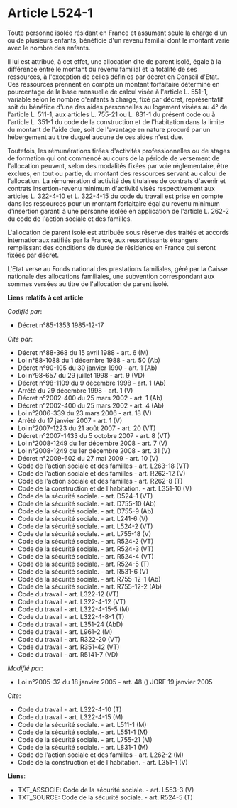 # Article L524-1

Toute personne isolée résidant en France et assumant seule la charge d'un ou de plusieurs enfants, bénéficie d'un revenu
familial dont le montant varie avec le nombre des enfants.

Il lui est attribué, à cet effet, une allocation dite de parent isolé, égale à la différence entre le montant du revenu
familial et la totalité de ses ressources, à l'exception de celles définies par décret en Conseil d'Etat. Ces ressources
prennent en compte un montant forfaitaire déterminé en pourcentage de la base mensuelle de calcul visée à l'article L. 551-1,
variable selon le nombre d'enfants à charge, fixé par décret, représentatif soit du bénéfice d'une des aides personnelles au
logement visées au 4° de l'article L. 511-1, aux articles L. 755-21 ou L. 831-1 du présent code ou à l'article L. 351-1 du
code de la construction et de l'habitation dans la limite du montant de l'aide due, soit de l'avantage en nature procuré par
un hébergement au titre duquel aucune de ces aides n'est due.

Toutefois, les rémunérations tirées d'activités professionnelles ou de stages de formation qui ont commencé au cours de la
période de versement de l'allocation peuvent, selon des modalités fixées par voie réglementaire, être exclues, en tout ou
partie, du montant des ressources servant au calcul de l'allocation. La rémunération d'activité des titulaires de contrats
d'avenir et contrats insertion-revenu minimum d'activité visés respectivement aux articles L. 322-4-10 et L. 322-4-15 du code
du travail est prise en compte dans les ressources pour un montant forfaitaire égal au revenu minimum d'insertion garanti à
une personne isolée en application de l'article L. 262-2 du code de l'action sociale et des familles.

L'allocation de parent isolé est attribuée sous réserve des traités et accords internationaux ratifiés par la France, aux
ressortissants étrangers remplissant des conditions de durée de résidence en France qui seront fixées par décret. 

L'Etat verse au Fonds national des prestations familiales, géré par la Caisse nationale des allocations familiales, une
subvention correspondant aux sommes versées au titre de l'allocation de parent isolé.

**Liens relatifs à cet article**

_Codifié par_:

  - Décret n°85-1353 1985-12-17

_Cité par_:

  - Décret n°88-368 du 15 avril 1988 - art. 6 (M)
  - Loi n°88-1088 du 1 décembre 1988 - art. 50 (Ab)
  - Décret n°90-105 du 30 janvier 1990 - art. 1 (Ab)
  - Loi n°98-657 du 29 juillet 1998 - art. 9 (VD)
  - Décret n°98-1109 du 9 décembre 1998 - art. 1 (Ab)
  - Arrêté du 29 décembre 1998 - art. 1 (V)
  - Décret n°2002-400 du 25 mars 2002 - art. 1 (Ab)
  - Décret n°2002-400 du 25 mars 2002 - art. 4 (Ab)
  - Loi n°2006-339 du 23 mars 2006 - art. 18 (V)
  - Arrêté du 17 janvier 2007 - art. 1 (V)
  - Loi n°2007-1223 du 21 août 2007 - art. 20 (VT)
  - Décret n°2007-1433 du 5 octobre 2007 - art. 8 (VT)
  - Loi n°2008-1249 du 1er décembre 2008 - art. 7 (V)
  - Loi n°2008-1249 du 1er décembre 2008 - art. 31 (V)
  - Décret n°2009-602 du 27 mai 2009 - art. 10 (V)
  - Code de l'action sociale et des familles - art. L263-18 (VT)
  - Code de l'action sociale et des familles - art. R262-12 (V)
  - Code de l'action sociale et des familles - art. R262-8 (T)
  - Code de la construction et de l'habitation. - art. L351-10 (V)
  - Code de la sécurité sociale. - art. D524-1 (VT)
  - Code de la sécurité sociale. - art. D755-10 (Ab)
  - Code de la sécurité sociale. - art. D755-9 (Ab)
  - Code de la sécurité sociale. - art. L241-6 (V)
  - Code de la sécurité sociale. - art. L524-2 (VT)
  - Code de la sécurité sociale. - art. L755-18 (V)
  - Code de la sécurité sociale. - art. R524-2 (VT)
  - Code de la sécurité sociale. - art. R524-3 (VT)
  - Code de la sécurité sociale. - art. R524-4 (VT)
  - Code de la sécurité sociale. - art. R524-5 (T)
  - Code de la sécurité sociale. - art. R531-6 (V)
  - Code de la sécurité sociale. - art. R755-12-1 (Ab)
  - Code de la sécurité sociale. - art. R755-12-2 (Ab)
  - Code du travail - art. L322-12 (VT)
  - Code du travail - art. L322-4-12 (VT)
  - Code du travail - art. L322-4-15-5 (M)
  - Code du travail - art. L322-4-8-1 (T)
  - Code du travail - art. L351-24 (AbD)
  - Code du travail - art. L961-2 (M)
  - Code du travail - art. R322-20 (VT)
  - Code du travail - art. R351-42 (VT)
  - Code du travail - art. R5141-7 (VD)

_Modifié par_:

  - Loi n°2005-32 du 18 janvier 2005 - art. 48 () JORF 19 janvier 2005

_Cite_:

  - Code du travail - art. L322-4-10 (T)
  - Code du travail - art. L322-4-15 (M)
  - Code de la sécurité sociale. - art. L511-1 (M)
  - Code de la sécurité sociale. - art. L551-1 (M)
  - Code de la sécurité sociale. - art. L755-21 (M)
  - Code de la sécurité sociale. - art. L831-1 (M)
  - Code de l'action sociale et des familles - art. L262-2 (M)
  - Code de la construction et de l'habitation. - art. L351-1 (V)

**Liens**:

  - TXT_ASSOCIE: Code de la sécurité sociale. - art. L553-3 (V)
  - TXT_SOURCE: Code de la sécurité sociale. - art. R524-5 (T)
